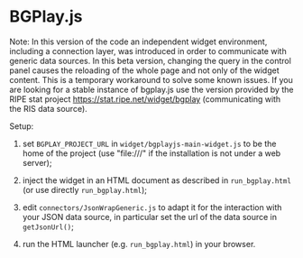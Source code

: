 BGPlay.js
=========

Note: In this version of the code an independent widget environment, including a connection layer, was introduced in order to communicate with generic data sources.
In this beta version, changing the query in the control panel causes the reloading of the whole page and not only of the widget content. This is a temporary workaround to solve some known issues.
If you are looking for a stable instance of bgplay.js use the version provided by the RIPE stat project https://stat.ripe.net/widget/bgplay (communicating with the RIS data source).


Setup:

1. set `BGPLAY_PROJECT_URL` in `widget/bgplayjs-main-widget.js` to be the home of the project (use "file:///" if the installation is not under a web server);

2. inject the widget in an HTML document as described in `run_bgplay.html` (or use directly `run_bgplay.html`);

3. edit `connectors/JsonWrapGeneric.js` to adapt it for the interaction with your JSON data source, in particular set the url of the data source in `getJsonUrl()`;

4. run the HTML launcher (e.g. `run_bgplay.html`) in your browser.
